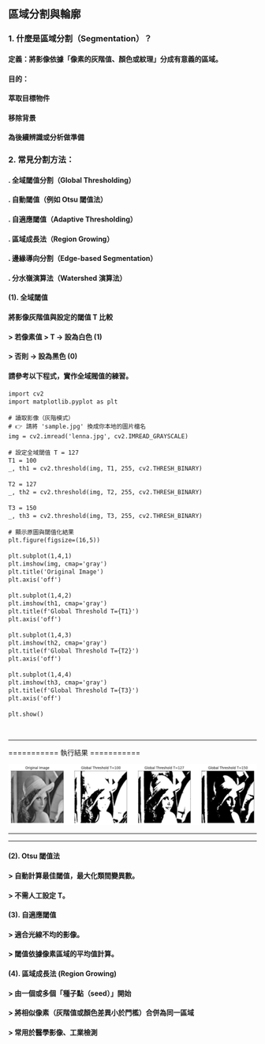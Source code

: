 
## 區域分割與輪廓

### 1. 什麼是區域分割（Segmentation）？ 

#### 定義：將影像依據「像素的灰階值、顏色或紋理」分成有意義的區域。
#### 目的：
#### 萃取目標物件
#### 移除背景
#### 為後續辨識或分析做準備

### 2. 常見分割方法：
#### . 全域閾值分割（Global Thresholding）
#### . 自動閾值（例如 Otsu 閾值法）
#### . 自適應閾值（Adaptive Thresholding）
#### . 區域成長法（Region Growing）
#### . 邊緣導向分割（Edge-based Segmentation）
#### . 分水嶺演算法（Watershed 演算法）

#### (1). 全域閾值
#### 將影像灰階值與設定的閾值 T 比較
#### > 若像素值 > T → 設為白色 (1)
#### > 否則 → 設為黑色 (0)

#### 請參考以下程式，實作全域閥值的練習。
```
import cv2
import matplotlib.pyplot as plt

# 讀取影像（灰階模式）
# 👉 請將 'sample.jpg' 換成你本地的圖片檔名
img = cv2.imread('lenna.jpg', cv2.IMREAD_GRAYSCALE)

# 設定全域閾值 T = 127
T1 = 100
_, th1 = cv2.threshold(img, T1, 255, cv2.THRESH_BINARY)

T2 = 127
_, th2 = cv2.threshold(img, T2, 255, cv2.THRESH_BINARY)

T3 = 150
_, th3 = cv2.threshold(img, T3, 255, cv2.THRESH_BINARY)

# 顯示原圖與閾值化結果
plt.figure(figsize=(16,5))

plt.subplot(1,4,1)
plt.imshow(img, cmap='gray')
plt.title('Original Image')
plt.axis('off')

plt.subplot(1,4,2)
plt.imshow(th1, cmap='gray')
plt.title(f'Global Threshold T={T1}')
plt.axis('off')

plt.subplot(1,4,3)
plt.imshow(th2, cmap='gray')
plt.title(f'Global Threshold T={T2}')
plt.axis('off')

plt.subplot(1,4,4)
plt.imshow(th3, cmap='gray')
plt.title(f'Global Threshold T={T3}')
plt.axis('off')

plt.show()
```
<br>
<hr>
===========
執行結果
===========

<img src="01.jpg" /><br>

<hr><hr>


#### (2). Otsu 閾值法
#### > 自動計算最佳閾值，最大化類間變異數。
#### > 不需人工設定 T。

#### (3). 自適應閾值
#### > 適合光線不均的影像。
#### > 閾值依據像素區域的平均值計算。

#### (4). 區域成長法 (Region Growing)
#### > 由一個或多個「種子點（seed）」開始
#### > 將相似像素（灰階值或顏色差異小於門檻）合併為同一區域
#### > 常用於醫學影像、工業檢測










